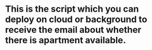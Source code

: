 # This is the script which you can deploy on cloud or background to receive the email about whether there is apartment available.
